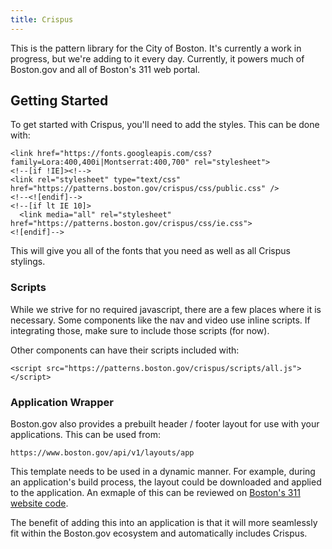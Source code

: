 ```yaml
---
title: Crispus
---
```


This is the pattern library for the City of Boston. It's currently a work in progress, but we're adding to it every day. Currently, it powers much of Boston.gov and all of Boston's 311 web portal.

## Getting Started

To get started with Crispus, you'll need to add the styles. This can be done with:

```
<link href="https://fonts.googleapis.com/css?family=Lora:400,400i|Montserrat:400,700" rel="stylesheet">
<!--[if !IE]><!-->
<link rel="stylesheet" type="text/css" href="https://patterns.boston.gov/crispus/css/public.css" />
<!--<![endif]-->
<!--[if lt IE 10]>
  <link media="all" rel="stylesheet" href="https://patterns.boston.gov/crispus/css/ie.css">
<![endif]-->
```

This will give you all of the fonts that you need as well as all Crispus stylings.

### Scripts

While we strive for no required javascript, there are a few places where it is necessary. Some components like the nav and video use inline scripts. If integrating those, make sure to include those scripts (for now).

Other components can have their scripts included with:

```
<script src="https://patterns.boston.gov/crispus/scripts/all.js"></script>
```

### Application Wrapper

Boston.gov also provides a prebuilt header / footer layout for use with your applications. This can be used from:

```
https://www.boston.gov/api/v1/layouts/app
```

This template needs to be used in a dynamic manner. For example, during an application's build process, the layout could be downloaded and applied to the application. An exmaple of this can be reviewed on [Boston's 311 website code](https://github.com/CityOfBoston/311/blob/526a034b980113d374ff3e7a47fe2bb6e8cfccba/scripts/fetch-templates.js).

The benefit of adding this into an application is that it will more seamlessly fit within the Boston.gov ecosystem and automatically includes Crispus.
